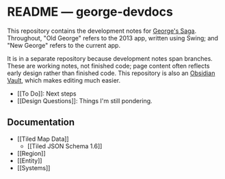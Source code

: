 # README — george-devdocs

This repository contains the development notes for [George's Saga](https://github.com/wduquette/george).  Throughout, "Old George" refers to the 2013 app, written using Swing; and "New George" refers to the current app.

It is in a separate repository because development notes span branches.  These are working notes, not finished code; page content often reflects early design rather than finished code. This repository is also an [Obsidian Vault](https://obsidian.md), which makes editing much easier.

- [[To Do]]: Next steps
- [[Design Questions]]: Things I'm still pondering.

## Documentation

- [[Tiled Map Data]]
	- [[Tiled JSON Schema 1.6]]
- [[Region]]
- [[Entity]]
- [[Systems]]

